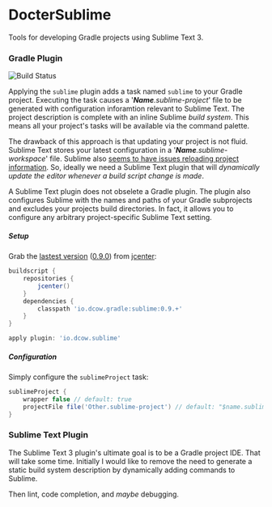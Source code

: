 # DocterSublime

Tools for developing Gradle projects using Sublime Text 3.

### Gradle Plugin

![Build Status](https://travis-ci.org/dcow/docter-sublime.svg?branch=master) 

Applying the `sublime` plugin adds a task named `sublime` to your Gradle project. Executing the task causes a '*<b>Name</b>.sublime-project*' file to be generated with configuration inforamtion relevant to Sublime Text. The project description is complete with an inline Sublime *build system*. This means all your project's tasks will be available via the command palette.

The drawback of this approach is that updating your project is not fluid. Sublime Text stores your latest configuration in a '*<b>Name</b>.sublime-workspace*' file. Sublime also [seems to have issues reloading project information][1]. So, ideally we need a Sublime Text plugin that will *dynamically update the editor whenever a build script change is made*.

A Sublime Text plugin does not obselete a Gradle plugin. The plugin also configures Sublime with the names and paths of your Gradle subprojects and excludes your projects build directories. In fact, it allows you to configure any arbitrary project-specific Sublime Text setting. 

[1]: https://www.sublimetext.com/forum/viewtopic.php?f=2&t=5342#p37042 

##### Setup

Grab the [lastest version][2] ([0.9.0][3]) from [jcenter][4]:

```Groovy
buildscript {
    repositories {
        jcenter()
    }
    dependencies {
        classpath 'io.dcow.gradle:sublime:0.9.+'
    }
}

apply plugin: 'io.dcow.sublime'
```

[2]: https://bintray.com/dcow/maven/sublime/view
[3]: https://bintray.com/dcow/maven/sublime/0.9.0/view
[4]: https://bintray.com/bintray/jcenter

##### Configuration

Simply configure the `sublimeProject` task:

```Groovy
sublimeProject {
    wrapper false // default: true
    projectFile file('Other.sublime-project') // default: "$name.sublime-project"
}
```

### Sublime Text Plugin

 The Sublime Text 3 plugin's ultimate goal is to be a Gradle project IDE. That will take some time. Initially I would like to remove the need to generate a static build system description by dynamically adding commands to Sublime.

 Then lint, code completion, and *maybe* debugging.

